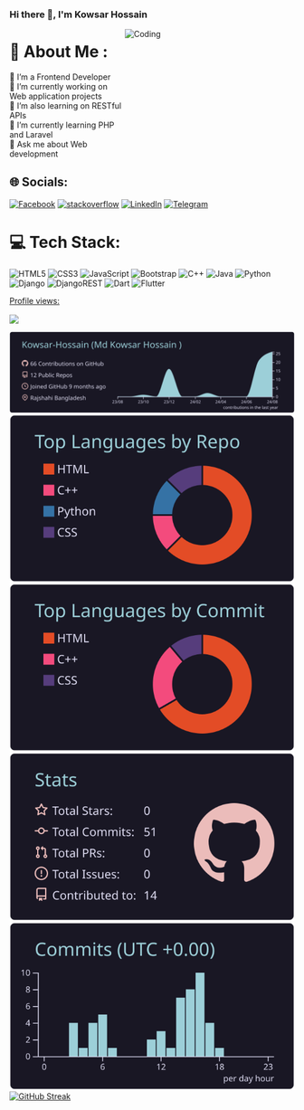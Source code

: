 
### Hi there 👋, I'm Kowsar Hossain

<img align="right" alt="Coding" height="200" width="300" src="https://cdn.dribbble.com/users/926537/screenshots/4502924/media/18181eb39eec9784db256e246954adba.gif">

# 💫 About Me :
🤝 I’m a Frontend Developer<br>🔭 I’m currently working on Web application projects<br>👯 I’m also learning on RESTful APIs<br>🌱 I’m currently learning PHP and Laravel<br>💬 Ask me about Web development

## 🌐 Socials:
[![Facebook](https://img.shields.io/badge/Facebook-%231877F2.svg?logo=Facebook&logoColor=white)](https://www.facebook.com/profile.php?id=100063684969448) [![stackoverflow](https://img.shields.io/badge/stackoverflow-%23E4405F.svg?logo=stackoverflow&logoColor=white)](https://stackoverflow.com/users/21478943/md-kowsar-hossain) [![LinkedIn](https://img.shields.io/badge/LinkedIn-%230077B5.svg?logo=linkedin&logoColor=white)](https://www.linkedin.com/in/md-kowsar-hossain-476bb4266/) [![Telegram](https://img.shields.io/badge/Telegram-%231877F2.svg?logo=Telegram&logoColor=white)](https://web.telegram.org/a/)

# 💻 Tech Stack:
![HTML5](https://img.shields.io/badge/html5-%23E34F26.svg?style=flat&logo=html5&logoColor=white)  ![CSS3](https://img.shields.io/badge/css3-%231572B6.svg?style=flat&logo=css3&logoColor=white) ![JavaScript](https://img.shields.io/badge/javascript-%23323330.svg?style=flat&logo=javascript&logoColor=%23F7DF1E) ![Bootstrap](https://img.shields.io/badge/bootstrap-%23563D7C.svg?style=flat&logo=bootstrap&logoColor=white) ![C++](https://img.shields.io/badge/c++-%2300599C.svg?style=flat&logo=c%2B%2B&logoColor=white) ![Java](https://img.shields.io/badge/java-%23ED8B00.svg?style=flat&logo=java&logoColor=white) ![Python](https://img.shields.io/badge/python-3670A0?style=flat&logo=python&logoColor=ffdd54)  ![Django](https://img.shields.io/badge/django-%23092E20.svg?style=flat&logo=django&logoColor=white) ![DjangoREST](https://img.shields.io/badge/DJANGO-REST-ff1709?style=flat&logo=django&logoColor=white&color=ff1709&labelColor=gray) ![Dart](https://img.shields.io/badge/dart-%230175C2.svg?style=flat&logo=dart&logoColor=white) ![Flutter](https://img.shields.io/badge/Flutter-%2302569B.svg?style=flat&logo=Flutter&logoColor=white)

<!--  Profile Views -->
[Profile views: ](https://gpvc.arturio.dev/Kowsar-Hossain)

<img align="center" src="https://profile-counter.glitch.me/{Kowsar-Hossain}/count.svg" /> 


[![](https://raw.githubusercontent.com/Kowsar-Hossain/Kowsar-Hossain/master/profile-summary-card-output/rose_pine/0-profile-details.svg)](https://github.com/vn7n24fzkq/github-profile-summary-cards)
[![](https://raw.githubusercontent.com/Kowsar-Hossain/Kowsar-Hossain/master/profile-summary-card-output/rose_pine/1-repos-per-language.svg)](https://github.com/vn7n24fzkq/github-profile-summary-cards) [![](https://raw.githubusercontent.com/Kowsar-Hossain/Kowsar-Hossain/master/profile-summary-card-output/rose_pine/2-most-commit-language.svg)](https://github.com/vn7n24fzkq/github-profile-summary-cards)
[![](https://raw.githubusercontent.com/Kowsar-Hossain/Kowsar-Hossain/master/profile-summary-card-output/rose_pine/3-stats.svg)](https://github.com/vn7n24fzkq/github-profile-summary-cards) [![](https://raw.githubusercontent.com/Kowsar-Hossain/Kowsar-Hossain/master/profile-summary-card-output/rose_pine/4-productive-time.svg)](https://github.com/vn7n24fzkq/github-profile-summary-cards)
[![GitHub Streak](https://github-readme-streak-stats.herokuapp.com?user=Kowsar-Hossain
)](https://git.io/streak-stats)<br>




